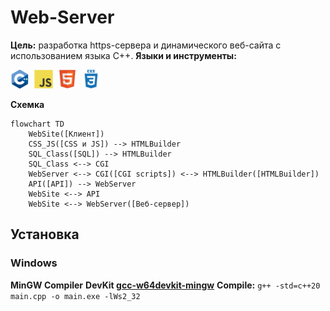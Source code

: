 # Web-Server
**Цель:** разработка https-сервера и динамического веб-сайта с использованием языка C++.
**Языки и инструменты:**
<div>
<img src="https://github.com/devicons/devicon/blob/master/icons/cplusplus/cplusplus-original.svg" title="C++" alt="C++" width="30" height="30"/>&nbsp;
<img src="https://github.com/devicons/devicon/blob/master/icons/javascript/javascript-original.svg" title="JavaScript" alt="JavaScript" width="30" height="30"/>&nbsp;
<img src="https://github.com/devicons/devicon/blob/master/icons/html5/html5-original.svg" title="HTML" alt="HTML" width="30" height="30"/>&nbsp;
<img src="https://github.com/devicons/devicon/blob/master/icons/css3/css3-plain-wordmark.svg"  title="CSS" alt="CSS" width="30" height="30"/>&nbsp;
</div>

**Cхемка**
```mermaid
flowchart TD
    WebSite([Клиент])
    CSS_JS([CSS и JS]) --> HTMLBuilder
    SQL_Class([SQL]) --> HTMLBuilder
    SQL_Class <--> CGI
    WebServer <--> CGI([CGI scripts]) <--> HTMLBuilder([HTMLBuilder])
    API([API]) --> WebServer
    WebSite <--> API
    WebSite <--> WebServer([Веб-сервер]) 
```
## Установка
### Windows
**MinGW Compiler**
**DevKit [gcc-w64devkit-mingw](https://github.com/skeeto/w64devkit/releases)**
**Compile:** `g++ -std=c++20 main.cpp -o main.exe -lWs2_32`

